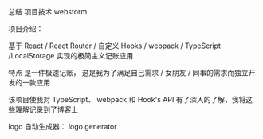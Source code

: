 总结
项目技术
webstorm

项目介绍：

基于 React / React Router / 自定义 Hooks / webpack / TypeScript /LocalStorage 
实现的极简主义记账应用

特点 是一件极速记账， 这是我为了满足自己需求 / 女朋友 / 同事的需求而独立开发的一款应用

该项目使我对 TypeScript、 webpack 和 Hook's API 有了深入的了解，我将这些理解记录到了博客上

logo 自动生成器：
logo generator